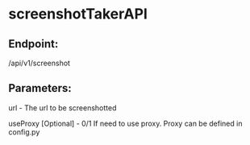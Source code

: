 # screenshotTakerAPI

## Endpoint: 
/api/v1/screenshot

## Parameters:
url - The url to be screenshotted

useProxy [Optional] - 0/1 If need to use proxy. Proxy can be defined in config.py
